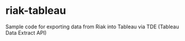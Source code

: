 riak-tableau
============

Sample code for exporting data from Riak into Tableau via TDE (Tableau Data Extract API)
